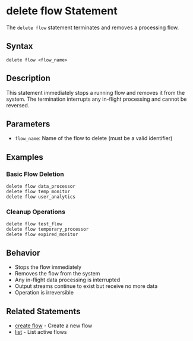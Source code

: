 # delete flow Statement

The `delete flow` statement terminates and removes a processing flow.

## Syntax

```jsonjet
delete flow <flow_name>
```

## Description

This statement immediately stops a running flow and removes it from the system. The termination interrupts any in-flight processing and cannot be reversed.

## Parameters

- `flow_name`: Name of the flow to delete (must be a valid identifier)

## Examples

### Basic Flow Deletion

```jsonjet
delete flow data_processor
delete flow temp_monitor
delete flow user_analytics
```

### Cleanup Operations

```jsonjet
delete flow test_flow
delete flow temporary_processor
delete flow expired_monitor
```

## Behavior

- Stops the flow immediately
- Removes the flow from the system
- Any in-flight data processing is interrupted
- Output streams continue to exist but receive no more data
- Operation is irreversible



## Related Statements

- [create flow](./create-flow.md) - Create a new flow
- [list](./list.md) - List active flows 